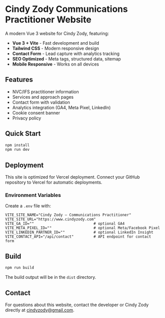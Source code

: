 # Cindy Zody Communications Practitioner Website

A modern Vue 3 website for Cindy Zody, featuring:

- **Vue 3 + Vite** - Fast development and build
- **Tailwind CSS** - Modern responsive design
- **Contact Form** - Lead capture with analytics tracking
- **SEO Optimized** - Meta tags, structured data, sitemap
- **Mobile Responsive** - Works on all devices

## Features

- NVC/IFS practitioner information
- Services and approach pages
- Contact form with validation
- Analytics integration (GA4, Meta Pixel, LinkedIn)
- Cookie consent banner
- Privacy policy

## Quick Start

```bash
npm install
npm run dev
```

## Deployment

This site is optimized for Vercel deployment. Connect your GitHub repository to Vercel for automatic deployments.

### Environment Variables

Create a `.env` file with:

```
VITE_SITE_NAME="Cindy Zody — Communications Practitioner"
VITE_SITE_URL="https://www.cindyzody.com"
VITE_GA_ID=""                           # optional GA4
VITE_META_PIXEL_ID=""                   # optional Meta/Facebook Pixel
VITE_LINKEDIN_PARTNER_ID=""             # optional LinkedIn Insight
VITE_CONTACT_API="/api/contact"         # API endpoint for contact form
```

## Build

```bash
npm run build
```

The build output will be in the `dist` directory.

## Contact

For questions about this website, contact the developer or Cindy Zody directly at cindyzody@gmail.com.
